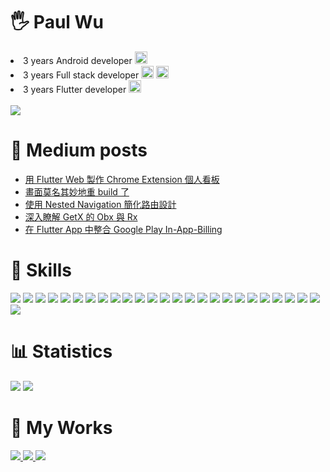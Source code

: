 # 🖐 Paul Wu

<li>3 years Android developer <img width="20" src="https://cdn.simpleicons.org/android" /> </li>
<li>3 years Full stack developer <img width="20" src="https://cdn.simpleicons.org/dotnet" />
  <img width="20" src="https://cdn.simpleicons.org/javascript" /></li>
<li>3 years Flutter developer <img width="20" src="https://cdn.simpleicons.org/flutter" /></li>
<br>

<img src="https://hits.seeyoufarm.com/api/count/incr/badge.svg?url=https%3A%2F%2Fgithub.com%2Feasylive19891212%2Fhit-counter" />

# 📝 Medium posts
<!-- BLOG-POST-LIST:START -->
- [用 Flutter Web 製作 Chrome Extension 個人看板](https://easylive1989.medium.com/%E7%94%A8-flutter-web-%E8%A3%BD%E4%BD%9C-chrome-extension-%E5%80%8B%E4%BA%BA%E7%9C%8B%E6%9D%BF-43981f683e80?source=rss-e16ddedcd5d2------2)
- [畫面莫名其妙地重 build 了](https://easylive1989.medium.com/%E7%95%AB%E9%9D%A2%E8%8E%AB%E5%90%8D%E5%85%B6%E5%A6%99%E5%9C%B0%E9%87%8D-build-%E4%BA%86-9cffb3f95cc5?source=rss-e16ddedcd5d2------2)
- [使用 Nested Navigation 簡化路由設計](https://medium.com/cloud-latitude-engineering-blog/%E4%BD%BF%E7%94%A8-nested-navigation-%E7%B0%A1%E5%8C%96%E8%B7%AF%E7%94%B1%E8%A8%AD%E8%A8%88-3a3ffade36bc?source=rss-e16ddedcd5d2------2)
- [深入瞭解 GetX 的 Obx 與 Rx](https://easylive1989.medium.com/%E6%B7%B1%E5%85%A5%E7%9E%AD%E8%A7%A3-getx-%E7%9A%84-obx-%E8%88%87-rx-1311c5d0b6d1?source=rss-e16ddedcd5d2------2)
- [在 Flutter App 中整合 Google Play In-App-Billing](https://medium.com/cloud-latitude-engineering-blog/%E5%9C%A8-flutter-app-%E4%B8%AD%E6%95%B4%E5%90%88-google-play-in-app-billing-306e78094a8e?source=rss-e16ddedcd5d2------2)
<!-- BLOG-POST-LIST:END -->

# 🔧 Skills
<p floa="left">
    <img src="https://img.shields.io/badge/Flutter-02569B?style=for-the-badge&logo=flutter&logoColor=white" />
    <img src="https://img.shields.io/badge/Dart-0175C2?style=for-the-badge&logo=dart&logoColor=white" />
    <img src="https://img.shields.io/badge/C%23-239120?style=for-the-badge&logo=c-sharp&logoColor=white" />
    <img src="https://img.shields.io/badge/Notion-000000?style=for-the-badge&logo=notion&logoColor=white" />
    <img src="https://img.shields.io/badge/Miro-F7C922?style=for-the-badge&logo=Miro&logoColor=050036" />
    <img src="https://img.shields.io/badge/Obsidian-483699?style=for-the-badge&logo=Obsidian&logoColor=white" />
    <img src="https://img.shields.io/badge/Trello-0052CC?style=for-the-badge&logo=trello&logoColor=white" />
    <img src="https://img.shields.io/badge/mac%20os-000000?style=for-the-badge&logo=apple&logoColor=white" />
    <img src="https://img.shields.io/badge/GitHub-100000?style=for-the-badge&logo=github&logoColor=white" />
    <img src="https://img.shields.io/badge/GIT-E44C30?style=for-the-badge&logo=git&logoColor=white" />
    <img src="https://img.shields.io/badge/Jenkins-D24939?style=for-the-badge&logo=Jenkins&logoColor=white" />
    <img src="https://img.shields.io/badge/Python-FFD43B?style=for-the-badge&logo=python&logoColor=blue" />
    <img src="https://img.shields.io/badge/json-5E5C5C?style=for-the-badge&logo=json&logoColor=white" />
    <img src="https://img.shields.io/badge/Jenkins-D24939?style=for-the-badge&logo=Jenkins&logoColor=white" />
    <img src="https://img.shields.io/badge/Jira-0052CC?style=for-the-badge&logo=Jira&logoColor=white" />
    <img src="https://img.shields.io/badge/Rider-000000?style=for-the-badge&logo=Rider&logoColor=white" />
    <img src="https://img.shields.io/badge/VSCode-0078D4?style=for-the-badge&logo=visual%20studio%20code&logoColor=white" />
    <img src="https://img.shields.io/badge/VIM-%2311AB00.svg?&style=for-the-badge&logo=vim&logoColor=white" />
    <img src="https://img.shields.io/badge/IntelliJ_IDEA-000000.svg?style=for-the-badge&logo=intellij-idea&logoColor=white" />
    <img src="https://img.shields.io/badge/firebase-ffca28?style=for-the-badge&logo=firebase&logoColor=black" />
    <img src="https://img.shields.io/badge/Shell_Script-121011?style=for-the-badge&logo=gnu-bash&logoColor=white" />
    <img src="https://img.shields.io/badge/Selenium-43B02A?style=for-the-badge&logo=Selenium&logoColor=white" />
    <img src="https://img.shields.io/badge/Docker-2CA5E0?style=for-the-badge&logo=docker&logoColor=white" />
    <img src="https://img.shields.io/badge/.NET-512BD4?style=for-the-badge&logo=dotnet&logoColor=white" />
    <img src="https://img.shields.io/badge/Heroku-430098?style=for-the-badge&logo=heroku&logoColor=white" />
    <img src="https://img.shields.io/badge/redis-%23DD0031.svg?&style=for-the-badge&logo=redis&logoColor=white" />
</p>

# 📊 Statistics
<p floa="left">
    <img src="https://github-readme-stats.vercel.app/api/top-langs/?username=easylive1989" />
    <img src="https://github-readme-stats.vercel.app/api?username=easylive1989" />
</p>

# 🔧 My Works
<p floa="left">
<a href="https://easylive1989.medium.com/">
<img src="https://img.shields.io/badge/Medium-12100E?style=for-the-badge&logo=medium&logoColor=white" />
</a>
<a href="https://www.linkedin.com/in/paul-wu-810280135/">
<img src="https://img.shields.io/badge/LinkedIn-0077B5?style=for-the-badge&logo=linkedin&logoColor=white" />
</a>
<a href="https://play.google.com/store/apps/developer?id=Paul+Wu">
<img src="https://img.shields.io/badge/Google_Play-414141?style=for-the-badge&logo=google-play&logoColor=white" />
</p>

